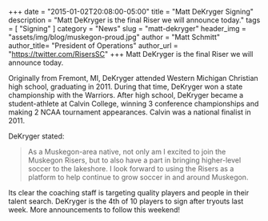 +++
date        = "2015-01-02T20:08:00-05:00"
title       = "Matt DeKryger Signing"
description = "Matt DeKryger is the final Riser we will announce today."
tags        = [ "Signing" ]
category    = "News"
slug        = "matt-dekryger"
header_img	= "assets/img/blog/muskegon-proud.jpg"
author		= "Matt Schmitt"
author_title= "President of Operations"
author_url	= "https://twitter.com/RisersSC"
+++
Matt DeKryger is the final Riser we will announce today.

Originally from Fremont, MI, DeKryger attended Western Michigan Christian high school, graduating in 2011. During that time, DeKryger won a state championship with the Warriors. After high school, DeKryger became a student-athlete at Calvin College, winning 3 conference championships and making 2 NCAA tournament appearances. Calvin was a national finalist in 2011.

DeKryger stated:
>As a Muskegon-area native, not only am I excited to join the Muskegon Risers, but to also have a part in bringing higher-level soccer to the lakeshore. I look forward to using the Risers as a platform to help continue to grow soccer in and around Muskegon.

Its clear the coaching staff is targeting quality players and people in their talent search. DeKryger is the 4th of 10 players to sign after tryouts last week. More announcements to follow this weekend!
